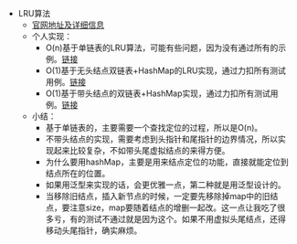 - LRU算法
  - [官网地址及详细信息](https://leetcode-cn.com/problems/lru-cache/solution/lruhuan-cun-ji-zhi-by-leetcode-solution/)
  - 个人实现：
    - O(n)基于单链表的LRU算法，可能有些问题，因为没有通过所有的示例。[链接](https://github.com/21want28k/LeetCodeLearning/blob/593c6d4346e78d489cda22742c74aed22b6bc8fa/src/com/company/xx/LRU.java)
    - O(1)基于无头结点双链表+HashMap的LRU实现，通过力扣所有测试用例。[链接](https://github.com/21want28k/LeetCodeLearning/blob/593c6d4346e78d489cda22742c74aed22b6bc8fa/src/com/company/xx/LRUCache.java)
    - O(1)基于带头结点的双链表+HashMap实现，通过力扣所有测试用例。[链接](https://github.com/21want28k/LeetCodeLearning/blob/593c6d4346e78d489cda22742c74aed22b6bc8fa/src/com/company/xx/LRUCache2.java)
  - 小结：
    - 基于单链表的，主要需要一个查找定位的过程，所以是O(n)。
    - 不带头结点的实现，需要考虑到头指针和尾指针的边界情况，所以实现起来比较复杂，不如带头尾虚拟结点的来得方便。
    - 为什么要用hashMap，主要是用来结点定位的功能，直接就能定位到结点所在的位置。
    - 如果用泛型来实现的话，会更优雅一点，第二种就是用泛型设计的。
    - 当移除旧结点，插入新节点的时候，一定要先移除掉map中的旧结点，要注意size，map要随着结点的增删一起改。这一点让我吃了很多亏，有的测试不通过就是因为这个。如果不用虚拟头尾结点，还得移动头尾指针，确实麻烦。